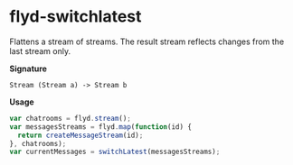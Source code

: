 # flyd-switchlatest

Flattens a stream of streams. The result stream reflects changes from the
last stream only.

__Signature__

`Stream (Stream a) -> Stream b`

__Usage__

```javascript
var chatrooms = flyd.stream();
var messagesStreams = flyd.map(function(id) {
  return createMessageStream(id);
}, chatrooms);
var currentMessages = switchLatest(messagesStreams);
```

